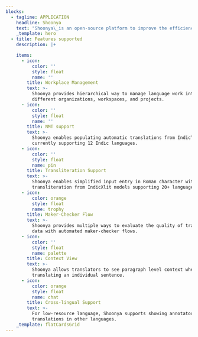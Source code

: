 ```yaml
---
blocks:
  - tagline: APPLICATION
    headline: Shoonya
    text: "Shoonya\_is an open-source platform to improve the efficiency of language work in Indian languages with AI tools and custom-built UI interfaces and features. This is a key requirement to create larger datasets for training AI models such as neural machine translation for a large number of Indian languages. \_\n\n\n\nShoonya has been envisaged as supporting various types of language work including translation, text validation, speech transcription, optical character recognition and so on. The current focus of Shoonya is on translation.&#x20;\n"
    _template: hero
  - title: Features supported
    description: |+

    items:
      - icon:
          color: ''
          style: float
          name: ''
        title: Workplace Management
        text: >-
          Shoonya provides hierarchical way to manage language work into
          different organizations, workspaces, and projects. 
      - icon:
          color: ''
          style: float
          name: ''
        title: NMT support
        text: >-
          Shoonya enables populating automatic translations from IndicTrans
          currently supporting 12 Indic languages. 
      - icon:
          color: ''
          style: float
          name: pin
        title: Transliteration Support
        text: >-
          Shoonya enables simplified input entry in Roman character with
          transliteration from IndicXlit models supporting 20+ languages.  
      - icon:
          color: orange
          style: float
          name: trophy
        title: Maker-Checker Flow
        text: >-
          Shoonya provides multiple ways to evaluate the quality of translated
          data with automated maker-checker flows.
      - icon:
          color: ''
          style: float
          name: palette
        title: Context View
        text: >-
          Shoonya allows translators to see paragraph level context when
          translating an individual sentence. 
      - icon:
          color: orange
          style: float
          name: chat
        title: Cross-lingual Support
        text: >-
          For low-resource language, Shoonya supports showing annotators
          translations in other languages.
    _template: flatCardsGrid
---
```


